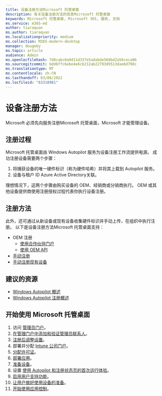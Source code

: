 ```yaml
---
title: 设备注册方法Microsoft 托管桌面
description: 有关设备注册方法的信息Microsoft 托管桌面
keywords: Microsoft 托管桌面, Microsoft 365, 服务, 文档
ms.service: m365-md
author: tiaraquan
ms.author: tiaraquan
ms.localizationpriority: medium
ms.collection: M365-modern-desktop
manager: dougeby
ms.topic: article
audience: Admin
ms.openlocfilehash: 7d0cabc0a9d11d337e5adabde568bd2a56ceca86
ms.sourcegitcommit: bdd6ffc6ebe4e6cb212ab22793d9513dae6d798c
ms.translationtype: MT
ms.contentlocale: zh-CN
ms.lasthandoff: 03/08/2022
ms.locfileid: "63318981"
---
```

# <a name="device-registration-methods"></a>设备注册方法

Microsoft 必须先向服务注册Microsoft 托管桌面，Microsoft 才能管理设备。

## <a name="registration-process"></a>注册过程

Microsoft 托管桌面由 Windows Autopilot 服务为设备注册工作流提供电源。 成功注册设备需要两个步骤：

1. 将捕获设备的唯一硬件标识（称为硬件哈希）并将其上载到 Autopilot 服务。
1. 设备与租户 ID Azure Active Directory关联。

理想情况下，这两个步骤由购买设备的 OEM、经销商或分销商执行。 OEM 或其他设备提供商使用注册授权过程代表你执行设备注册。

## <a name="registration-methods"></a>注册方法

此外，还可通过从新设备或现有设备收集硬件标识并手动上传，在组织中执行注册。 以下是设备注册方法Microsoft 托管桌面支持：

- OEM 注册
    - [使用合作伙伴门户](partner-registration.md#register-devices-using-the-partner-center)
    - [使用 OEM API](partner-registration.md#register-devices-by-using-the-oem-api)
- [手动注册](manual-registration.md)
- [手动注册现有设备](manual-registration-existing-devices.md)

## <a name="recommended-resources"></a>建议的资源

- [Windows Autopilot 概述](/mem/autopilot/windows-autopilot)
- [Windows Autopilot 注册概述](/mem/autopilot/registration-overview)

## <a name="steps-to-get-started-with-microsoft-managed-desktop"></a>开始使用 Microsoft 托管桌面

1. 访问 [管理员门户](access-admin-portal.md)。
1. [在管理门户中添加和验证管理员联系人](add-admin-contacts.md)。
1. [注册后调整设置](conditional-access.md)。
1. 部署并分配 [Intune 公司门户](company-portal.md)。
1. [分配许可证](assign-licenses.md)。
1. [部署应用](deploy-apps.md)。
1. [准备设备](prepare-devices.md)。
1. 设置 [使用 Autopilot 和注册状态页的首次运行体验](esp-first-run.md)。
1. [启用用户支持功能](enable-support.md)。
1. [让用户做好使用设备的准备](get-started-devices.md)。
1. [开始使用应用控制](get-started-app-control.md)。
